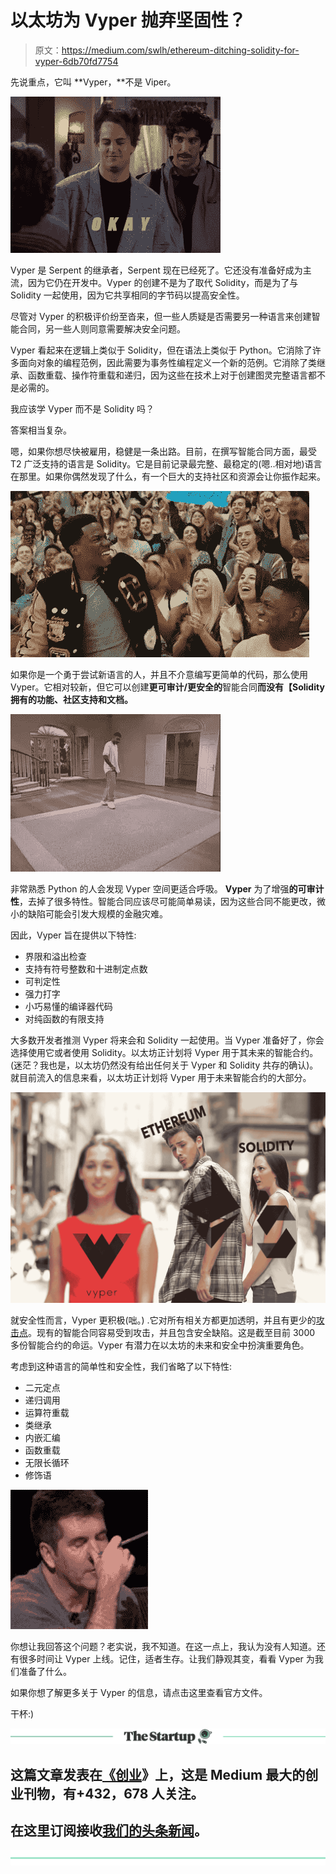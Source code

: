 # 以太坊为 Vyper 抛弃坚固性？

> 原文：<https://medium.com/swlh/ethereum-ditching-solidity-for-vyper-6db70fd7754>

先说重点，它叫 **Vyper，**不是 Viper。

![](img/2b8f39b01a4e90ec2cec67c9e3a5c8ef.png)

Vyper 是 Serpent 的继承者，Serpent 现在已经死了。它还没有准备好成为主流，因为它仍在开发中。Vyper 的创建不是为了取代 Solidity，而是为了与 Solidity 一起使用，因为它共享相同的字节码以提高安全性。

尽管对 Vyper 的积极评价纷至沓来，但一些人质疑是否需要另一种语言来创建智能合同，另一些人则同意需要解决安全问题。

Vyper 看起来在逻辑上类似于 Solidity，但在语法上类似于 Python。它消除了许多面向对象的编程范例，因此需要为事务性编程定义一个新的范例。它消除了类继承、函数重载、操作符重载和递归，因为这些在技术上对于创建图灵完整语言都不是必需的。

我应该学 Vyper 而不是 Solidity 吗？

答案相当复杂。

嗯，如果你想尽快被雇用，稳健是一条出路。目前，在撰写智能合同方面，最受 T2 广泛支持的语言是 Solidity。它是目前记录最完整、最稳定的(嗯..相对地)语言在那里。如果你偶然发现了什么，有一个巨大的支持社区和资源会让你振作起来。

![](img/e8298a4f0574af3b2ca9ffc4fc2256bd.png)

如果你是一个勇于尝试新语言的人，并且不介意编写更简单的代码，那么使用 Vyper。它相对较新，但它可以创建**更可审计/更安全的**智能合同**而没有【Solidity 拥有的功能、社区支持和文档。**

![](img/8e43bcd7cdd9e83b756e77e38a5186a3.png)

非常熟悉 Python 的人会发现 Vyper 空间更适合呼吸。 **Vyper** 为了增强**的可审计性**，去掉了很多特性。智能合同应该尽可能简单易读，因为这些合同不能更改，微小的缺陷可能会引发大规模的金融灾难。

因此，Vyper 旨在提供以下特性:

*   界限和溢出检查
*   支持有符号整数和十进制定点数
*   可判定性
*   强力打字
*   小巧易懂的编译器代码
*   对纯函数的有限支持

大多数开发者推测 Vyper 将来会和 Solidity 一起使用。当 Vyper 准备好了，你会选择使用它或者使用 Solidity。以太坊正计划将 Vyper 用于其未来的智能合约。(迷茫？我也是，以太坊仍然没有给出任何关于 Vyper 和 Solidity 共存的确认)。就目前流入的信息来看，以太坊正计划将 Vyper 用于未来智能合约的大部分。

![](img/5d24b423c5640368e79ff4a52a5b8e38.png)

就安全性而言，Vyper 更积极(咄。) .它对所有相关方都更加透明，并且有更少的[攻击点](https://blockgeeks.com/guides/hypothetical-attacks-on-cryptocurrencies/)。现有的智能合同容易受到攻击，并且包含安全缺陷。这是截至目前 3000 多份智能合约的命运。Vyper 有潜力在以太坊的未来和安全中扮演重要角色。

考虑到这种语言的简单性和安全性，我们省略了以下特性:

*   二元定点
*   递归调用
*   运算符重载
*   类继承
*   内嵌汇编
*   函数重载
*   无限长循环
*   修饰语

![](img/6ba66d9f246242e622dc10d04dbb386d.png)

你想让我回答这个问题？老实说，我不知道。在这一点上，我认为没有人知道。还有很多时间让 Vyper 上线。记住，适者生存。让我们静观其变，看看 Vyper 为我们准备了什么。

如果你想了解更多关于 Vyper 的信息，请点击这里查看官方文件。

干杯:)

[![](img/308a8d84fb9b2fab43d66c117fcc4bb4.png)](https://medium.com/swlh)

## 这篇文章发表在[《创业](https://medium.com/swlh)》上，这是 Medium 最大的创业刊物，有+432，678 人关注。

## 在这里订阅接收[我们的头条新闻](https://growthsupply.com/the-startup-newsletter/)。

[![](img/b0164736ea17a63403e660de5dedf91a.png)](https://medium.com/swlh)